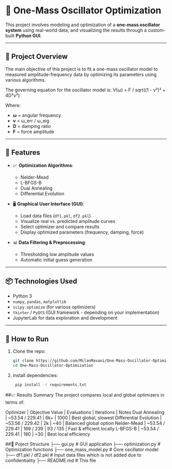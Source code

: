 # 🧪 One-Mass Oscillator Optimization

This project involves modeling and optimization of a **one-mass oscillator system** using real-world data, and visualizing the results through a custom-built **Python GUI**.

---

## 📌 Project Overview

The main objective of this project is to fit a one-mass oscillator model to measured amplitude-frequency data by optimizing its parameters using various algorithms.

The governing equation for the oscillator model is:
V(ω) = F / sqrt((1 - ν²)² + 4D²ν²)


Where:
- **ω** = angular frequency  
- **ν** = ω_err / ω_eig  
- **D** = damping ratio  
- **F** = force amplitude

---

## 🧰 Features

- 📈 **Optimization Algorithms**:
  - Nelder-Mead
  - L-BFGS-B
  - Dual Annealing
  - Differential Evolution

- 🖥️ **Graphical User Interface (GUI)**:
  - Load data files (`df1.pkl`, `df2.pkl`)
  - Visualize real vs. predicted amplitude curves
  - Select optimizer and compare results
  - Display optimized parameters (frequency, damping, force)

- 📊 **Data Filtering & Preprocessing**:
  - Thresholding low amplitude values
  - Automatic initial guess generation

---

## 📦 Technologies Used

- Python 3
- `numpy`, `pandas`, `matplotlib`
- `scipy.optimize` (for various optimizers)
- `tkinter` / `PyQt5` (GUI framework - depending on your implementation)
- JupyterLab for data exploration and development

---

## 🏁 How to Run

1. Clone the repo:
   ```bash
   git clone https://github.com/MilanMavani/One-Mass-Oscillator-Optimization.git
   cd One-Mass-Oscillator-Optimization
2. Install dependencies:
   ```bash
    pip install -r requirements.txt

##📈 Results Summary
The project compares local and global optimizers in terms of:

Optimizer | Objective Value | Evaluations | Iterations | Notes
Dual Annealing | ~53.54 / 229.41 | 6k+ | 1000 | Best global, slowest
Differential Evolution | ~53.56 / 229.42 | 2k | ~40 | Balanced global option
Nelder-Mead | ~53.54 / 229.41 | 169 / 239 | 93 / 135 | Fast & efficient locally
L-BFGS-B | ~53.54 / 229.41 | 180 | ~30 | Best local efficiency

##📂 Poject Structure
  ├── gui.py                  # GUI application
  ├── optimization.py         # Optimization functions
  ├── one_mass_model.py       # Core oscillator model
  ├── df1.pkl / df2.pkl       # Input data files which is not added due to confidentiality
  ├── README.md               # This file

